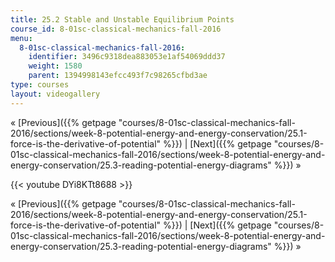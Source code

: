```yaml
---
title: 25.2 Stable and Unstable Equilibrium Points
course_id: 8-01sc-classical-mechanics-fall-2016
menu:
  8-01sc-classical-mechanics-fall-2016:
    identifier: 3496c9318dea883053e1af54069ddd37
    weight: 1580
    parent: 1394998143efcc493f7c98265cfbd3ae
type: courses
layout: videogallery
---
```

« [Previous]({{% getpage "courses/8-01sc-classical-mechanics-fall-2016/sections/week-8-potential-energy-and-energy-conservation/25.1-force-is-the-derivative-of-potential" %}}) | [Next]({{% getpage "courses/8-01sc-classical-mechanics-fall-2016/sections/week-8-potential-energy-and-energy-conservation/25.3-reading-potential-energy-diagrams" %}}) »

{{< youtube DYi8KTt8688 >}}

« [Previous]({{% getpage "courses/8-01sc-classical-mechanics-fall-2016/sections/week-8-potential-energy-and-energy-conservation/25.1-force-is-the-derivative-of-potential" %}}) | [Next]({{% getpage "courses/8-01sc-classical-mechanics-fall-2016/sections/week-8-potential-energy-and-energy-conservation/25.3-reading-potential-energy-diagrams" %}}) »